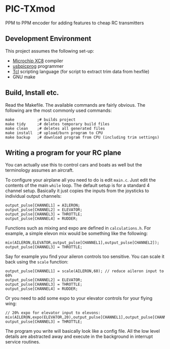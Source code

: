 # PIC-TXmod
PPM to PPM encoder for adding features to cheap RC transmitters

## Development Environment

This project assumes the following set-up:

- [Microchip XC8](http://www.microchip.com/mplab/compilers) compiler
- [usbpicprog](http://usbpicprog.org/) programmer
- [Tcl](http://tcl.tk/software/tcltk/) scripting language (for script to extract trim data from hexfile)
- GNU make

## Build, Install etc.

Read the Makefile. The available commands are fairly obvious. The following are the most commonly used commands:

    make          ;# builds project 
    make tidy     ;# deletes temporary build files
    make clean    ;# deletes all generated files
    make install  ;# upload/burn program to CPU
    make backup   ;# download program from CPU (including trim settings)

## Writing a program for your RC plane

You can actually use this to control cars and boats as well but the terminology assumes an aircraft.

To configure your airplane all you need to do is edit `main.c`. Just edit the contents of the main `while` loop.
The default setup is for a standard 4 channel setup. Basically it just copies the inputs from the joysticks to
individual output channels:

    output_pulse[CHANNEL1] = AILERON;
    output_pulse[CHANNEL2] = ELEVATOR;
    output_pulse[CHANNEL3] = THROTTLE;
    output_pulse[CHANNEL4] = RUDDER;
    
Functions such as mixing and expo are defined in `calculations.h`. For example, a simple elevon mix would be
something like the following:

    mix(AILERON,ELEVATOR,output_pulse[CHANNEL1],output_pulse[CHANNEL2]);
    output_pulse[CHANNEL3] = THROTTLE;

Say for example you find your aileron controls too sensitive. You can scale it back using the `scale` function:

    output_pulse[CHANNEL1] = scale(AILERON,60); // reduce aileron input to 60%
    output_pulse[CHANNEL2] = ELEVATOR;
    output_pulse[CHANNEL3] = THROTTLE;
    output_pulse[CHANNEL4] = RUDDER;

Or you need to add some expo to your elevator controls for your flying wing:

    // 20% expo for elevator input to elevons:
    mix(AILERON,expo(ELEVATOR,20),output_pulse[CHANNEL1],output_pulse[CHANNEL2]);
    output_pulse[CHANNEL3] = THROTTLE;

The program you write will basically look like a config file. All the low level details are abstracted away
and execute in the background in interrupt service routines.

